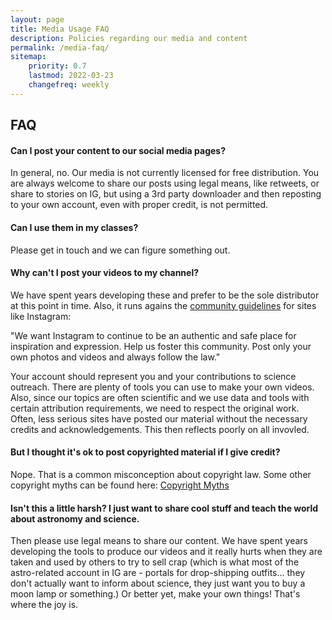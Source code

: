 ```yaml
---
layout: page
title: Media Usage FAQ
description: Policies regarding our media and content
permalink: /media-faq/
sitemap:
    priority: 0.7
    lastmod: 2022-03-23
    changefreq: weekly
---
```


## FAQ

#### Can I post your content to our social media pages?

In general, no. Our media is not currently licensed for free distribution. You are always welcome to share our posts using legal means, like retweets, or share to stories on IG, but using a 3rd party downloader and then reposting to your own account, even with proper credit, is not permitted.

#### Can I use them in my classes?

Please get in touch and we can figure something out.

#### Why can't I post your videos to my channel?

We have spent years developing these and prefer to be the sole distributor at this point in time. Also, it runs agains the [community guidelines](https://help.instagram.com/477434105621119) for sites like Instagram:

<div class="card bg-light mb-2">
  <div class="card-body">
  "We want Instagram to continue to be an authentic and safe place for inspiration and expression. Help us foster this community. Post only your own photos and videos and always follow the law."
  </div>
</div>



Your account should represent you and your contributions to science outreach. There are plenty of tools you can use to make your own videos. Also, since our topics are often scientific and we use data and tools with certain attribution requirements, we need to respect the original work. Often, less serious sites have posted our material without the necessary credits and acknowledgements. This then reflects poorly on all invovled.

#### But I thought it's ok to post copyrighted material if I give credit?

Nope. That is a common misconception about copyright law. Some other copyright myths can be found here:
[Copyright Myths](https://www.copylaw.com/new_articles/copy_myths.html)

#### Isn't this a little harsh? I just want to share cool stuff and teach the world about astronomy and science.

Then please use legal means to share our content. We have spent years developing the tools to produce our videos and it really hurts when they are taken and used by others to try to sell crap (which is what most of the astro-related account in IG are - portals for drop-shipping outfits... they don't actually want to inform about science, they just want you to buy a moon lamp or something.) Or better yet, make your own things! That's where the joy is.
